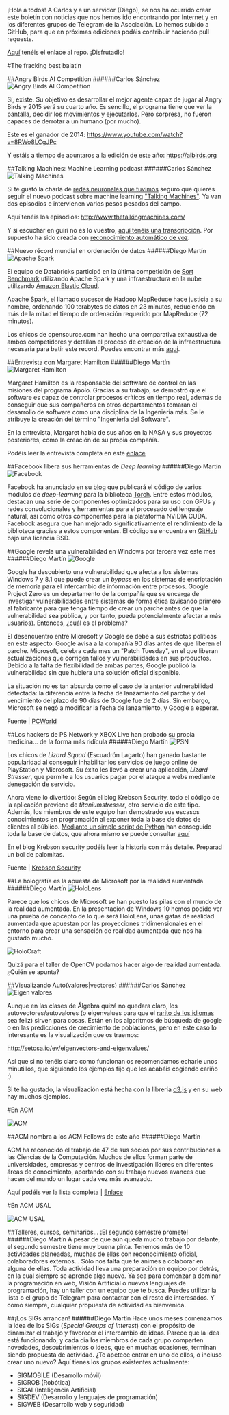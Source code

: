 ¡Hola a todos! A Carlos y a un servidor (Diego), se nos ha ocurrido crear este boletín con noticias que nos hemos ido encontrando por Internet y en los diferentes grupos de Telegram de la Asociación. Lo hemos subido a GitHub, para que en próximas ediciones podáis contribuir haciendo pull requests.

[Aquí](https://github.com/ACM-USAL/communications-acm-usal) tenéis el enlace al repo. ¡Disfrutadlo! 

#The fracking best balatin

##Angry Birds AI Competition
######Carlos Sánchez
![Angry Birds AI Competition](https://aibirds.org/images/banners/aibirds.png)

Sí, existe. Su objetivo es desarrollar el mejor agente capaz de jugar al Angry Birds y 2015 será su cuarto año. Es sencillo, el programa tiene que ver la pantalla, decidir los movimientos y ejecutarlos. Pero sorpresa, no fueron capaces de derrotar a un humano (por mucho).

Este es el ganador de 2014: https://www.youtube.com/watch?v=8RWo8LCgJPc

Y estáis a tiempo de apuntaros a la edición de este año: https://aibirds.org

##Talking Machines: Machine Learning podcast
######Carlos Sánchez
![Talking Machines](http://static1.squarespace.com/static/54a56ccbe4b0ab38fed9fc81/t/54a56d1fe4b0c309d01404ce/1421332685021/?format=1500w)

Si te gustó la charla de [redes neuronales que tuvimos](https://www.youtube.com/watch?v=yN3bPRHLd5s) seguro que quieres seguir el nuevo podcast sobre machine learning ["Talking Machines"](http://www.thetalkingmachines.com). Ya van dos episodios e intervienen varios pesos pesados del campo.

Aquí tenéis los episodios: http://www.thetalkingmachines.com/

Y si escuchar en guiri no es lo vuestro, [aquí tenéis una transcripción](http://pastebin.com/N3RuPQ8c). Por supuesto ha sido creada con [reconocimiento automático de voz](http://www.reddit.com/r/MachineLearning/comments/2r5cuq/talkingmachines_a_new_podcast_featuring/cnd1h0p).

##Nuevo récord mundial en ordenación de datos
######Diego Martín
![Apache Spark](http://docs.sigmoidanalytics.com/images/c/ce/Sparkimage.png)

El equipo de Databricks participó en la última competición de [Sort Benchmark](http://sortbenchmark.org/) utilizando Apache Spark y una infraestructura en la nube utilizando [Amazon Elastic Cloud](http://aws.amazon.com/ec2/).

Apache Spark, el llamado sucesor de Hadoop MapReduce hace justicia a su nombre, ordenando 100 terabytes de datos en 23 minutos, reduciendo en más de la mitad el tiempo de ordenación requerido por MapReduce (72 minutos).

Los chicos de opensource.com han hecho una comparativa exhaustiva de ambos competidores y detallan el proceso de creación de la infraestructura necesaria para batir este record. Puedes encontrar más [aquí](http://opensource.com/business/15/1/apache-spark-new-world-record).

##Entrevista con Margaret Hamilton
######Diego Martín
![Margaret Hamilton](https://d262ilb51hltx0.cloudfront.net/max/800/1*qJnPOGdtk1q7dq17tx1aYg.gif)

Margaret Hamilton es la responsable del software de control en las misiones del programa Apolo. Gracias a su trabajo, se demostró que el software es capaz de controlar procesos críticos en tiempo real, además de conseguir que sus compañeros en otros departamentos tomaran el desarrollo de software como una disciplina de la Ingeniería más. Se le atribuye la creación del término "Ingeniería del Software".

En la entrevista, Margaret habla de sus años en la NASA y sus proyectos posteriores, como la creación de su propia compañía.

Podéis leer la entrevista completa en este [enlace](https://medium.com/@verne/margaret-hamilton-the-engineer-who-took-the-apollo-to-the-moon-7d550c73d3fa)

##Facebook libera sus herramientas de *Deep learning*
######Diego Martín
![Facebook](http://www.kurzweilai.net/images/facebook_logo.png)

Facebook ha anunciado en su [blog](https://research.facebook.com/blog/879898285375829/fair-open-sources-deep-learning-modules-for-torch/) que publicará el código de varios módulos de *deep-learning* para la biblioteca [Torch](http://torch.ch/). Entre estos módulos, destacan una serie de componentes optimizados para su uso con GPUs y redes convolucionales y herramientas para el procesado del lenguaje natural, así como otros componentes para la plataforma NVIDIA CUDA. Facebook asegura que han mejorado significativamente el rendimiento de la biblioteca gracias a estos componentes.
El código se encuentra en [GitHub](https://github.com/facebook/fbcunn) bajo una licencia BSD.

##Google revela una vulnerabilidad en Windows por tercera vez este mes
######Diego Martín
![Google](http://core3.staticworld.net/images/article/2014/02/8_securitytips_primary-100024721-large-100246920-large.jpg)

Google ha descubierto una vulnerabilidad que afecta a los sistemas Windows 7 y 8.1 que puede crear un *bypass* en los sistemas de encriptación de memoria para el intercambio de información entre procesos.
Google Project Zero es un departamento de la compañía que se encarga de investigar vulnerabilidades entre sistemas de forma ética (avisando primero al fabricante para que tenga tiempo de crear un parche antes de que la vulnerabilidad sea pública, y por tanto, pueda potencialmente afectar a más usuarios). Entonces, ¿cuál es el problema?

El desencuentro entre Microsoft y Google se debe a sus estrictas políticas en este aspecto. Google avisa a la compañía 90 días antes de que liberen el parche. Microsoft, celebra cada mes un "Patch Tuesday", en el que liberan actualizaciones que corrigen fallos y vulnerabilidades en sus productos. Debido a la falta de flexibilidad de ambas partes, Google publicó la vulnerabilidad sin que hubiera una solución oficial disponible.

La situación no es tan absurda como el caso de la anterior vulnerabilidad detectada: la diferencia entre la fecha de lanzamiento del parche y del vencimiento del plazo de 90 días de Google fue de 2 días. Sin embargo, Microsoft se negó a modificar la fecha de lanzamiento, y Google a esperar.

Fuente | [PCWorld](http://www.pcworld.com/article/2871612/google-publishes-third-windows-0day-vulnerability-in-a-month.html)

##Los hackers de PS Network y XBOX Live han probado su propia medicina... de la forma más ridícula
######Diego Martín
![PSN](http://blogs-images.forbes.com/erikkain/files/2014/12/Screenshot-154.png)

Los chicos de *Lizard Squad* (Escuadrón Lagarto) han ganado bastante popularidad al conseguir inhabilitar los servicios de juego online de PlayStation y Microsoft. Su éxito les llevó a crear una aplicación, *Lizard Stresser*, que permite a los usuarios pagar por el ataque a webs mediante denegación de servicio.

Ahora viene lo divertido: Según el blog Krebson Security, todo el código de la aplicación proviene de *titaniumstresser*, otro servicio de este tipo. Además, los miembros de este equipo han demostrado sus escasos conocimientos en programación al 	exponer toda la base de datos de clientes al público. [Mediante un simple script de Python](http://www.ericzhang.me/lizardstresser-user-enumeration/#more-449) han conseguido toda la base de datos, que ahora mismo se puede consultar [aquí](http://www.ericzhang.me/dl/filestore/lizardstresser-user-dump.txt)

En el blog Krebson security podéis leer la historia con más detalle. Preparad un bol de palomitas.

Fuente | [Krebson Security](http://krebsonsecurity.com/2014/12/lizard-kids-a-long-trail-of-fail/)


##La holografía es la apuesta de Microsoft por la realidad aumentada
######Diego Martín
![HoloLens](http://www.highdefdigest.com/uploads/jb/hololens_full.jpg)

Parece que los chicos de Microsoft se han puesto las pilas con el mundo de la realidad aumentada. En la presentación de Windows 10 hemos podido ver una prueba de concepto de lo que será HoloLens, unas gafas de realidad aumentada que apuestan por las proyecciones tridimensionales en el entorno para crear una sensación de realidad aumentada que nos ha gustado mucho.

![HoloCraft](http://www.highdefdigest.com/uploads/jb/HoloLens_minecraft_twoe.jpg)

Quizá para el taller de OpenCV podamos hacer algo de realidad aumentada. ¿Quién se apunta?

##Visualizando Auto(valores|vectores)
######Carlos Sánchez
![Eigen valores](http://i.imgur.com/BaRpGRI.png)

Aunque en las clases de Álgebra quizá no quedara claro, los autovectores/autovalores (o eigenvalues para que el [rarito de los idiomas](https://twitter.com/alternhuman) sea feliz) sirven para cosas. Están en los algoritmos de búsqueda de google o en las predicciones de crecimiento de poblaciones, pero en este caso lo interesante es la visualización que os traemos:

http://setosa.io/ev/eigenvectors-and-eigenvalues/

Así que si no tenéis claro como funcionan os recomendamos echarle unos minutillos, que siguiendo los ejemplos fijo que les acabáis cogiendo cariño ;).

Si te ha gustado, la visualización está hecha con la libreria [d3.js](http://d3js.org/) y en su web hay muchos ejemplos.

#En ACM

![ACM](https://acm.cs.uic.edu/sites/default/files/acm_logo.gif)

##ACM nombra a los ACM Fellows de este año
######Diego Martín

ACM ha reconocido el trabajo de 47 de sus socios por sus contribuciones a las Ciencias de la Computación. Muchos de ellos forman parte de universidades, empresas y centros de investigación líderes en diferentes áreas de conocimiento, aportando con su trabajo nuevos avances que hacen del mundo un lugar cada vez más avanzado.

Aquí podéis ver la lista completa | [Enlace](http://awards.acm.org/fellow/year.cfm)

#En ACM USAL

![ACM USAL](http://usal.acm.org/wp-content/uploads/avatars/1/21354a5d482ec3c09243aba5885a0044-bpfull.png)

##Talleres, cursos, seminarios... ¡El segundo semestre promete!
######Diego Martín
A pesar de que aún queda mucho trabajo por delante, el segundo semestre tiene muy buena pinta. Tenemos más de 10 actividades planeadas, muchas de ellas con reconocimiento oficial, colaboradores externos... Sólo nos falta que te animes a colaborar en alguna de ellas. Toda actividad lleva una preparación en equipo por detrás, en la cual siempre se aprende algo nuevo. Ya sea para comenzar a dominar la programación en web, Visión Artificial o nuevos lenguajes de programación, hay un taller con un equipo que te busca. Puedes utilizar la lista o el grupo de Telegram para contactar con el resto de interesados. Y como siempre, cualquier propuesta de actividad es bienvenida.

##¡Los SIGs arrancan!
######Diego Martín
Hace unos meses comenzamos la idea de los SIGs (*Special Groups of Interest*) con el propósito de dinamizar el trabajo y favorecer el intercambio de ideas. Parece que la idea está funcionando, y cada día los miembros de cada grupo comparten novedades, descubrimientos o ideas, que en muchas ocasiones, terminan siendo propuesta de actividad. ¿Te apetece entrar en uno de ellos, o incluso crear uno nuevo? Aquí tienes los grupos existentes actualmente: 

* SIGMOBILE (Desarrollo móvil)
* SIGROB (Robótica)
* SIGAI (Inteligencia Artificial)
* SIGDEV (Desarrollo y lenguajes de programación)
* SIGWEB (Desarrollo web y seguridad)

